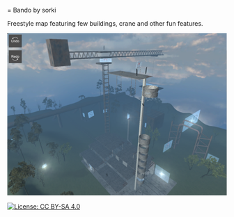 = Bando by sorki

Freestyle map featuring few buildings, crane and other fun features.

[![Preview](./bando/large.png)](https://raw.githubusercontent.com/FPVFreeriderCommunity/maps/master/bando/large.png)

[![License: CC BY-SA 4.0](https://img.shields.io/badge/License-CC%20BY--SA%204.0-lightgrey.svg)](https://creativecommons.org/licenses/by-sa/4.0/)
